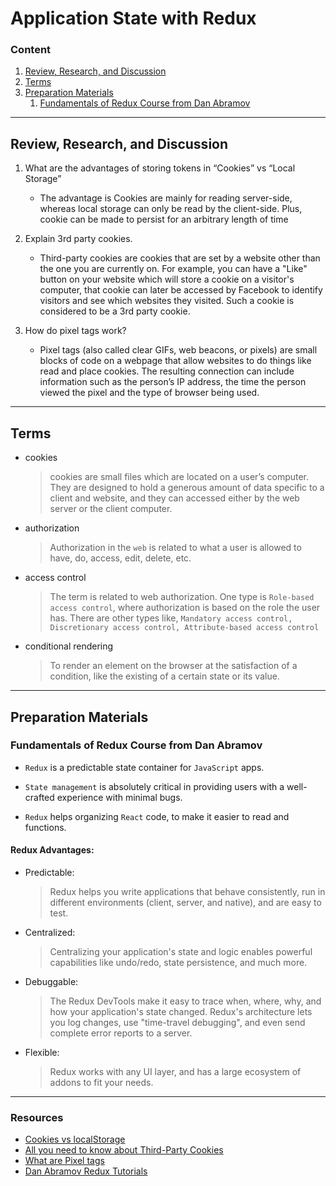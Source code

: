 # Application State with Redux

### Content

1. [Review, Research, and Discussion](#review-research-and-discussion)
1. [Terms](#terms)
1. [Preparation Materials](#preparation-materials)
   1. [Fundamentals of Redux Course from Dan Abramov](#fundamentals-of-redux-course-from-dan-abramov)

---

## Review, Research, and Discussion

1. What are the advantages of storing tokens in “Cookies” vs “Local Storage”

   - The advantage is Cookies are mainly for reading server-side, whereas local storage can only be read by the client-side. Plus, cookie can be made to persist for an arbitrary length of time

2. Explain 3rd party cookies.

   - Third-party cookies are cookies that are set by a website other than the one you are currently on. For example, you can have a "Like" button on your website which will store a cookie on a visitor's computer, that cookie can later be accessed by Facebook to identify visitors and see which websites they visited. Such a cookie is considered to be a 3rd party cookie.

3. How do pixel tags work?
   - Pixel tags (also called clear GIFs, web beacons, or pixels) are small blocks of code on a webpage that allow websites to do things like read and place cookies. The resulting connection can include information such as the person’s IP address, the time the person viewed the pixel and the type of browser being used.

---

## Terms

- cookies
  > cookies are small files which are located on a user’s computer. They are designed to hold a generous amount of data specific to a client and website, and they can accessed either by the web server or the client computer.
- authorization
  > Authorization in the `web` is related to what a user is allowed to have, do, access, edit, delete, etc.
- access control
  > The term is related to web authorization. One type is `Role-based access control`, where authorization is based on the role the user has. There are other types like, `Mandatory access control, Discretionary access control, Attribute-based access control`
- conditional rendering
  > To render an element on the browser at the satisfaction of a condition, like the existing of a certain state or its value.

---

## Preparation Materials

### Fundamentals of Redux Course from Dan Abramov


- `Redux` is a predictable state container for `JavaScript` apps.

- `State management` is absolutely critical in providing users with a well-crafted experience with minimal bugs.

- `Redux` helps organizing `React` code, to make it easier to read and functions.

#### Redux Advantages:

- Predictable:
  > Redux helps you write applications that behave consistently, run in different environments (client, server, and native), and are easy to test.
- Centralized:
  > Centralizing your application's state and logic enables powerful capabilities like undo/redo, state persistence, and much more.
- Debuggable:
  > The Redux DevTools make it easy to trace when, where, why, and how your application's state changed. Redux's architecture lets you log changes, use "time-travel debugging", and even send complete error reports to a server.
- Flexible:
  > Redux works with any UI layer, and has a large ecosystem of addons to fit your needs.


---

### Resources

- [Cookies vs localStorage](https://medium.datadriveninvestor.com/cookies-vs-local-storage-2f3732c7d977)
- [All you need to know about Third-Party Cookies](https://cookie-script.com/all-you-need-to-know-about-third-party-cookies.html)
- [What are Pixel tags](https://forums.envato.com/t/what-are-pixel-tags/75949)
- [Dan Abramov Redux Tutorials](https://egghead.io/courses/fundamentals-of-redux-course-from-dan-abramov-bd5cc867)

